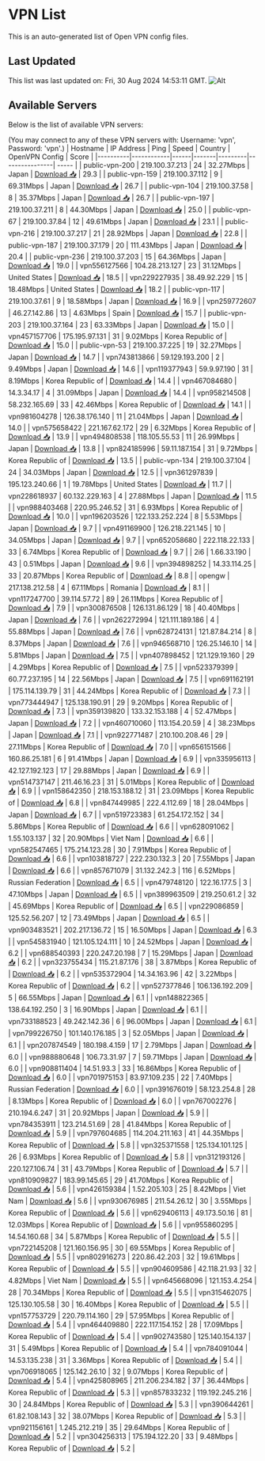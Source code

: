 # VPN List

This is an auto-generated list of Open VPN config files.

## Last Updated

This list was last updated on: Fri, 30 Aug 2024 14:53:11 GMT.
![Alt](https://repobeats.axiom.co/api/embed/186b98318ef1479477931607c1ad7d823f12451f.svg "Repobeats analytics image")

## Available Servers

Below is the list of available VPN servers:

(You may connect to any of these VPN servers with: Username: 'vpn', Password: 'vpn'.)
| Hostname | IP Address | Ping | Speed | Country | OpenVPN Config | Score |
|----------|------------|------|-------|---------|----------------| ----- |
| public-vpn-200 | 219.100.37.213 | 24 | 32.27Mbps | Japan | [Download 📥](./configs/server_0_JP.ovpn) | 29.3 |
| public-vpn-159 | 219.100.37.112 | 9 | 69.31Mbps | Japan | [Download 📥](./configs/server_1_JP.ovpn) | 26.7 |
| public-vpn-104 | 219.100.37.58 | 8 | 35.37Mbps | Japan | [Download 📥](./configs/server_2_JP.ovpn) | 26.7 |
| public-vpn-197 | 219.100.37.211 | 8 | 44.30Mbps | Japan | [Download 📥](./configs/server_3_JP.ovpn) | 25.0 |
| public-vpn-67 | 219.100.37.84 | 12 | 49.61Mbps | Japan | [Download 📥](./configs/server_4_JP.ovpn) | 23.1 |
| public-vpn-216 | 219.100.37.217 | 21 | 28.92Mbps | Japan | [Download 📥](./configs/server_5_JP.ovpn) | 22.8 |
| public-vpn-187 | 219.100.37.179 | 20 | 111.43Mbps | Japan | [Download 📥](./configs/server_6_JP.ovpn) | 20.4 |
| public-vpn-236 | 219.100.37.203 | 15 | 64.36Mbps | Japan | [Download 📥](./configs/server_7_JP.ovpn) | 19.0 |
| vpn556127566 | 104.28.213.127 | 23 | 31.12Mbps | United States | [Download 📥](./configs/server_8_US.ovpn) | 18.5 |
| vpn229227935 | 38.49.92.229 | 15 | 18.48Mbps | United States | [Download 📥](./configs/server_9_US.ovpn) | 18.2 |
| public-vpn-117 | 219.100.37.61 | 9 | 18.58Mbps | Japan | [Download 📥](./configs/server_10_JP.ovpn) | 16.9 |
| vpn259772607 | 46.27.142.86 | 13 | 4.63Mbps | Spain | [Download 📥](./configs/server_11_ES.ovpn) | 15.7 |
| public-vpn-203 | 219.100.37.164 | 23 | 63.33Mbps | Japan | [Download 📥](./configs/server_12_JP.ovpn) | 15.0 |
| vpn457157706 | 175.195.97.131 | 31 | 9.02Mbps | Korea Republic of | [Download 📥](./configs/server_13_KR.ovpn) | 15.0 |
| public-vpn-53 | 219.100.37.225 | 19 | 32.27Mbps | Japan | [Download 📥](./configs/server_14_JP.ovpn) | 14.7 |
| vpn743813866 | 59.129.193.200 | 2 | 9.49Mbps | Japan | [Download 📥](./configs/server_15_JP.ovpn) | 14.6 |
| vpn119377943 | 59.9.97.190 | 31 | 8.19Mbps | Korea Republic of | [Download 📥](./configs/server_16_KR.ovpn) | 14.4 |
| vpn467084680 | 14.3.34.17 | 4 | 31.09Mbps | Japan | [Download 📥](./configs/server_17_JP.ovpn) | 14.4 |
| vpn958214508 | 58.232.165.69 | 33 | 42.46Mbps | Korea Republic of | [Download 📥](./configs/server_18_KR.ovpn) | 14.1 |
| vpn981604278 | 126.38.176.140 | 11 | 21.04Mbps | Japan | [Download 📥](./configs/server_19_JP.ovpn) | 14.0 |
| vpn575658422 | 221.167.62.172 | 29 | 6.32Mbps | Korea Republic of | [Download 📥](./configs/server_20_KR.ovpn) | 13.9 |
| vpn494808538 | 118.105.55.53 | 11 | 26.99Mbps | Japan | [Download 📥](./configs/server_21_JP.ovpn) | 13.8 |
| vpn824185996 | 59.11.187.154 | 31 | 9.72Mbps | Korea Republic of | [Download 📥](./configs/server_22_KR.ovpn) | 13.5 |
| public-vpn-134 | 219.100.37.104 | 24 | 34.03Mbps | Japan | [Download 📥](./configs/server_23_JP.ovpn) | 12.5 |
| vpn361297839 | 195.123.240.66 | 1 | 19.78Mbps | United States | [Download 📥](./configs/server_24_US.ovpn) | 11.7 |
| vpn228618937 | 60.132.229.163 | 4 | 27.88Mbps | Japan | [Download 📥](./configs/server_25_JP.ovpn) | 11.5 |
| vpn988403468 | 220.95.246.52 | 31 | 6.93Mbps | Korea Republic of | [Download 📥](./configs/server_26_KR.ovpn) | 10.0 |
| vpn196203526 | 122.133.252.224 | 8 | 5.53Mbps | Japan | [Download 📥](./configs/server_27_JP.ovpn) | 9.7 |
| vpn491169900 | 126.218.221.145 | 10 | 34.05Mbps | Japan | [Download 📥](./configs/server_28_JP.ovpn) | 9.7 |
| vpn652058680 | 222.118.22.133 | 33 | 6.74Mbps | Korea Republic of | [Download 📥](./configs/server_29_KR.ovpn) | 9.7 |
| 2i6 | 1.66.33.190 | 43 | 0.51Mbps | Japan | [Download 📥](./configs/server_30_JP.ovpn) | 9.6 |
| vpn394898252 | 14.33.114.25 | 33 | 20.87Mbps | Korea Republic of | [Download 📥](./configs/server_31_KR.ovpn) | 8.8 |
| opengw | 217.138.212.58 | 4 | 67.11Mbps | Romania | [Download 📥](./configs/server_32_RO.ovpn) | 8.1 |
| vpn117247700 | 39.114.57.72 | 89 | 26.11Mbps | Korea Republic of | [Download 📥](./configs/server_33_KR.ovpn) | 7.9 |
| vpn300876508 | 126.131.86.129 | 18 | 40.40Mbps | Japan | [Download 📥](./configs/server_34_JP.ovpn) | 7.6 |
| vpn262272994 | 121.111.189.186 | 4 | 55.88Mbps | Japan | [Download 📥](./configs/server_35_JP.ovpn) | 7.6 |
| vpn628724131 | 121.87.84.214 | 8 | 8.37Mbps | Japan | [Download 📥](./configs/server_36_JP.ovpn) | 7.6 |
| vpn946568710 | 126.25.146.10 | 14 | 5.81Mbps | Japan | [Download 📥](./configs/server_37_JP.ovpn) | 7.5 |
| vpn407898452 | 121.129.19.160 | 29 | 4.29Mbps | Korea Republic of | [Download 📥](./configs/server_38_KR.ovpn) | 7.5 |
| vpn523379399 | 60.77.237.195 | 14 | 22.56Mbps | Japan | [Download 📥](./configs/server_39_JP.ovpn) | 7.5 |
| vpn691162191 | 175.114.139.79 | 31 | 44.24Mbps | Korea Republic of | [Download 📥](./configs/server_40_KR.ovpn) | 7.3 |
| vpn773444947 | 125.138.190.91 | 29 | 9.20Mbps | Korea Republic of | [Download 📥](./configs/server_41_KR.ovpn) | 7.3 |
| vpn359139820 | 133.32.153.188 | 4 | 52.47Mbps | Japan | [Download 📥](./configs/server_42_JP.ovpn) | 7.2 |
| vpn460710060 | 113.154.20.59 | 4 | 38.23Mbps | Japan | [Download 📥](./configs/server_43_JP.ovpn) | 7.1 |
| vpn922771487 | 210.100.208.46 | 29 | 27.11Mbps | Korea Republic of | [Download 📥](./configs/server_44_KR.ovpn) | 7.0 |
| vpn656151566 | 160.86.25.181 | 6 | 91.41Mbps | Japan | [Download 📥](./configs/server_45_JP.ovpn) | 6.9 |
| vpn335956113 | 42.127.192.123 | 17 | 29.88Mbps | Japan | [Download 📥](./configs/server_46_JP.ovpn) | 6.9 |
| vpn514737147 | 211.46.16.23 | 31 | 5.01Mbps | Korea Republic of | [Download 📥](./configs/server_47_KR.ovpn) | 6.9 |
| vpn158642350 | 218.153.188.12 | 31 | 23.09Mbps | Korea Republic of | [Download 📥](./configs/server_48_KR.ovpn) | 6.8 |
| vpn847449985 | 222.4.112.69 | 18 | 28.04Mbps | Japan | [Download 📥](./configs/server_49_JP.ovpn) | 6.7 |
| vpn519723383 | 61.254.172.152 | 34 | 5.86Mbps | Korea Republic of | [Download 📥](./configs/server_50_KR.ovpn) | 6.6 |
| vpn628091062 | 1.55.103.137 | 32 | 20.90Mbps | Viet Nam | [Download 📥](./configs/server_51_VN.ovpn) | 6.6 |
| vpn582547465 | 175.214.123.28 | 30 | 7.91Mbps | Korea Republic of | [Download 📥](./configs/server_52_KR.ovpn) | 6.6 |
| vpn103818727 | 222.230.132.3 | 20 | 7.55Mbps | Japan | [Download 📥](./configs/server_53_JP.ovpn) | 6.6 |
| vpn857671079 | 31.132.242.3 | 116 | 6.52Mbps | Russian Federation | [Download 📥](./configs/server_54_RU.ovpn) | 6.5 |
| vpn479748120 | 122.16.177.5 | 3 | 47.10Mbps | Japan | [Download 📥](./configs/server_55_JP.ovpn) | 6.5 |
| vpn389963509 | 219.250.61.2 | 32 | 45.69Mbps | Korea Republic of | [Download 📥](./configs/server_56_KR.ovpn) | 6.5 |
| vpn229086859 | 125.52.56.207 | 12 | 73.49Mbps | Japan | [Download 📥](./configs/server_57_JP.ovpn) | 6.5 |
| vpn903483521 | 202.217.136.72 | 15 | 16.50Mbps | Japan | [Download 📥](./configs/server_58_JP.ovpn) | 6.3 |
| vpn545831940 | 121.105.124.111 | 10 | 24.52Mbps | Japan | [Download 📥](./configs/server_59_JP.ovpn) | 6.2 |
| vpn688540393 | 220.247.20.198 | 7 | 15.29Mbps | Japan | [Download 📥](./configs/server_60_JP.ovpn) | 6.2 |
| vpn323755434 | 115.21.87.176 | 38 | 3.87Mbps | Korea Republic of | [Download 📥](./configs/server_61_KR.ovpn) | 6.2 |
| vpn535372904 | 14.34.163.96 | 42 | 3.22Mbps | Korea Republic of | [Download 📥](./configs/server_62_KR.ovpn) | 6.2 |
| vpn527377846 | 106.136.192.209 | 5 | 66.55Mbps | Japan | [Download 📥](./configs/server_63_JP.ovpn) | 6.1 |
| vpn148822365 | 138.64.192.250 | 3 | 16.90Mbps | Japan | [Download 📥](./configs/server_64_JP.ovpn) | 6.1 |
| vpn733188523 | 49.242.142.36 | 6 | 96.00Mbps | Japan | [Download 📥](./configs/server_65_JP.ovpn) | 6.1 |
| vpn799226750 | 101.140.176.185 | 3 | 52.05Mbps | Japan | [Download 📥](./configs/server_66_JP.ovpn) | 6.1 |
| vpn207874549 | 180.198.4.159 | 17 | 2.79Mbps | Japan | [Download 📥](./configs/server_67_JP.ovpn) | 6.0 |
| vpn988880648 | 106.73.31.97 | 7 | 59.71Mbps | Japan | [Download 📥](./configs/server_68_JP.ovpn) | 6.0 |
| vpn908811404 | 14.51.93.3 | 33 | 16.86Mbps | Korea Republic of | [Download 📥](./configs/server_69_KR.ovpn) | 6.0 |
| vpn701975153 | 83.97.109.235 | 22 | 7.40Mbps | Russian Federation | [Download 📥](./configs/server_70_RU.ovpn) | 6.0 |
| vpn391676019 | 58.123.254.8 | 28 | 8.13Mbps | Korea Republic of | [Download 📥](./configs/server_71_KR.ovpn) | 6.0 |
| vpn767002276 | 210.194.6.247 | 31 | 20.92Mbps | Japan | [Download 📥](./configs/server_72_JP.ovpn) | 5.9 |
| vpn784353911 | 123.214.51.69 | 28 | 41.84Mbps | Korea Republic of | [Download 📥](./configs/server_73_KR.ovpn) | 5.9 |
| vpn797604685 | 114.204.211.163 | 41 | 44.35Mbps | Korea Republic of | [Download 📥](./configs/server_74_KR.ovpn) | 5.8 |
| vpn325371558 | 125.134.101.125 | 26 | 6.93Mbps | Korea Republic of | [Download 📥](./configs/server_75_KR.ovpn) | 5.8 |
| vpn312193126 | 220.127.106.74 | 31 | 43.79Mbps | Korea Republic of | [Download 📥](./configs/server_76_KR.ovpn) | 5.7 |
| vpn810909827 | 183.99.145.65 | 29 | 41.70Mbps | Korea Republic of | [Download 📥](./configs/server_77_KR.ovpn) | 5.6 |
| vpn426159384 | 1.52.205.103 | 25 | 8.42Mbps | Viet Nam | [Download 📥](./configs/server_78_VN.ovpn) | 5.6 |
| vpn930676985 | 211.54.26.12 | 30 | 3.55Mbps | Korea Republic of | [Download 📥](./configs/server_79_KR.ovpn) | 5.6 |
| vpn629406113 | 49.173.50.16 | 81 | 12.03Mbps | Korea Republic of | [Download 📥](./configs/server_80_KR.ovpn) | 5.6 |
| vpn955860295 | 14.54.160.68 | 34 | 5.87Mbps | Korea Republic of | [Download 📥](./configs/server_81_KR.ovpn) | 5.5 |
| vpn722145208 | 121.160.156.95 | 30 | 69.55Mbps | Korea Republic of | [Download 📥](./configs/server_82_KR.ovpn) | 5.5 |
| vpn802916273 | 220.86.42.203 | 32 | 19.61Mbps | Korea Republic of | [Download 📥](./configs/server_83_KR.ovpn) | 5.5 |
| vpn904609586 | 42.118.21.93 | 32 | 4.82Mbps | Viet Nam | [Download 📥](./configs/server_84_VN.ovpn) | 5.5 |
| vpn645668096 | 121.153.4.254 | 28 | 70.34Mbps | Korea Republic of | [Download 📥](./configs/server_85_KR.ovpn) | 5.5 |
| vpn315462075 | 125.130.105.58 | 30 | 16.40Mbps | Korea Republic of | [Download 📥](./configs/server_86_KR.ovpn) | 5.5 |
| vpn157753729 | 220.79.114.160 | 29 | 57.95Mbps | Korea Republic of | [Download 📥](./configs/server_87_KR.ovpn) | 5.4 |
| vpn464409880 | 222.117.154.152 | 28 | 17.09Mbps | Korea Republic of | [Download 📥](./configs/server_88_KR.ovpn) | 5.4 |
| vpn902743580 | 125.140.154.137 | 31 | 5.49Mbps | Korea Republic of | [Download 📥](./configs/server_89_KR.ovpn) | 5.4 |
| vpn784091044 | 14.53.135.238 | 31 | 3.36Mbps | Korea Republic of | [Download 📥](./configs/server_90_KR.ovpn) | 5.4 |
| vpn706918065 | 125.142.26.10 | 32 | 9.07Mbps | Korea Republic of | [Download 📥](./configs/server_91_KR.ovpn) | 5.4 |
| vpn425808965 | 211.206.234.182 | 37 | 36.44Mbps | Korea Republic of | [Download 📥](./configs/server_92_KR.ovpn) | 5.3 |
| vpn857833232 | 119.192.245.216 | 30 | 24.84Mbps | Korea Republic of | [Download 📥](./configs/server_93_KR.ovpn) | 5.3 |
| vpn390644261 | 61.82.108.143 | 32 | 38.07Mbps | Korea Republic of | [Download 📥](./configs/server_94_KR.ovpn) | 5.3 |
| vpn921156161 | 1.245.212.219 | 35 | 29.64Mbps | Korea Republic of | [Download 📥](./configs/server_95_KR.ovpn) | 5.2 |
| vpn304256313 | 175.194.122.20 | 33 | 9.48Mbps | Korea Republic of | [Download 📥](./configs/server_96_KR.ovpn) | 5.2 |
